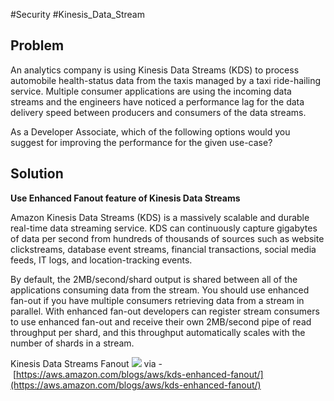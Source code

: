 #Security #Kinesis_Data_Stream

## Problem

An analytics company is using Kinesis Data Streams (KDS) to process automobile health-status data from the taxis managed by a taxi ride-hailing service. Multiple consumer applications are using the incoming data streams and the engineers have noticed a performance lag for the data delivery speed between producers and consumers of the data streams.

As a Developer Associate, which of the following options would you suggest for improving the performance for the given use-case?

## Solution

**Use Enhanced Fanout feature of Kinesis Data Streams**

Amazon Kinesis Data Streams (KDS) is a massively scalable and durable real-time data streaming service. KDS can continuously capture gigabytes of data per second from hundreds of thousands of sources such as website clickstreams, database event streams, financial transactions, social media feeds, IT logs, and location-tracking events.

By default, the 2MB/second/shard output is shared between all of the applications consuming data from the stream. You should use enhanced fan-out if you have multiple consumers retrieving data from a stream in parallel. With enhanced fan-out developers can register stream consumers to use enhanced fan-out and receive their own 2MB/second pipe of read throughput per shard, and this throughput automatically scales with the number of shards in a stream.

Kinesis Data Streams Fanout ![](https://assets-pt.media.datacumulus.com/aws-dva-pt/assets/pt4-q33-i1.jpg) via - [https://aws.amazon.com/blogs/aws/kds-enhanced-fanout/](https://aws.amazon.com/blogs/aws/kds-enhanced-fanout/)